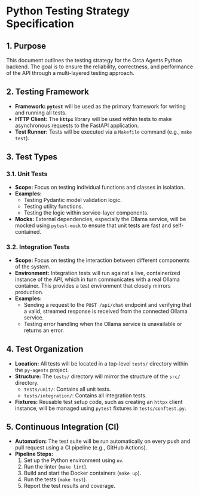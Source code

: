 # Python Testing Strategy Specification

## 1. Purpose

This document outlines the testing strategy for the Orca Agents Python backend. The goal is to ensure the reliability, correctness, and performance of the API through a multi-layered testing approach.

## 2. Testing Framework

-   **Framework:** **`pytest`** will be used as the primary framework for writing and running all tests.
-   **HTTP Client:** The **`httpx`** library will be used within tests to make asynchronous requests to the FastAPI application.
-   **Test Runner:** Tests will be executed via a `Makefile` command (e.g., `make test`).

## 3. Test Types

### 3.1. Unit Tests

-   **Scope:** Focus on testing individual functions and classes in isolation.
-   **Examples:**
    -   Testing Pydantic model validation logic.
    -   Testing utility functions.
    -   Testing the logic within service-layer components.
-   **Mocks:** External dependencies, especially the Ollama service, will be mocked using `pytest-mock` to ensure that unit tests are fast and self-contained.

### 3.2. Integration Tests

-   **Scope:** Focus on testing the interaction between different components of the system.
-   **Environment:** Integration tests will run against a live, containerized instance of the API, which in turn communicates with a real Ollama container. This provides a test environment that closely mirrors production.
-   **Examples:**
    -   Sending a request to the `POST /api/chat` endpoint and verifying that a valid, streamed response is received from the connected Ollama service.
    -   Testing error handling when the Ollama service is unavailable or returns an error.

## 4. Test Organization

-   **Location:** All tests will be located in a top-level `tests/` directory within the `py-agents` project.
-   **Structure:** The `tests/` directory will mirror the structure of the `src/` directory.
    -   `tests/unit/`: Contains all unit tests.
    -   `tests/integration/`: Contains all integration tests.
-   **Fixtures:** Reusable test setup code, such as creating an `httpx` client instance, will be managed using `pytest` fixtures in `tests/conftest.py`.

## 5. Continuous Integration (CI)

-   **Automation:** The test suite will be run automatically on every push and pull request using a CI pipeline (e.g., GitHub Actions).
-   **Pipeline Steps:**
    1.  Set up the Python environment using `uv`.
    2.  Run the linter (`make lint`).
    3.  Build and start the Docker containers (`make up`).
    4.  Run the tests (`make test`).
    5.  Report the test results and coverage. 